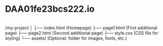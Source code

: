 # DAA01fe23bcs222.io
<br>
/my-project
│
├── index.html        (Homepage)
├── page1.html        (First additional page)
├── page2.html        (Second additional page)
├── style.css         (CSS file for styling)
└── assets/           (Optional: folder for images, fonts, etc.)
